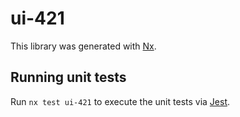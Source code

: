 # ui-421

This library was generated with [Nx](https://nx.dev).

## Running unit tests

Run `nx test ui-421` to execute the unit tests via [Jest](https://jestjs.io).
